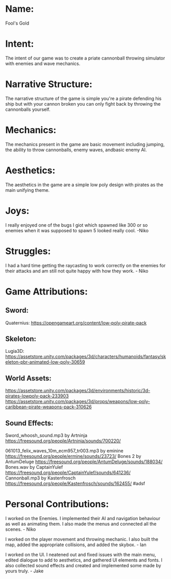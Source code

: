# Name: 
Fool's Gold

# Intent: 
The intent of our game was to create a priate cannonball throwing simulator with enemies and wave mechanics. 

# Narrative Structure:
The narrative structure of the game is simple you're a pirate defending his ship but with your cannon broken you can only fight back by throwing the cannonballs yourself. 

# Mechanics:
The mechanics present in the game are basic movement including jumping, the ability to throw cannonballs, enemy waves, andbasic enemy AI.

# Aesthetics:
The aesthetics in the game are a simple low poly design with pirates as the main unifying theme.

# Joys:
I really enjoyed one of the bugs I giot which spawned like 300 or so enemies when it was supposed to spawn 5 looked really cool. -Niko


# Struggles:
I had a hard time getting the raycasting to work correctly on the enemies for their attacks and am still not quite happy with how they work. - Niko

# Game Attributions:

## Sword:
Quaternius: https://opengameart.org/content/low-poly-pirate-pack

## Skeleton:
Lugia3D: https://assetstore.unity.com/packages/3d/characters/humanoids/fantasy/skeleton-pbr-animated-low-poly-30659

## World Assets:
 https://assetstore.unity.com/packages/3d/environments/historic/3d-pirates-lowpoly-pack-233903
https://assetstore.unity.com/packages/3d/props/weapons/low-poly-caribbean-pirate-weapons-pack-310626

## Sound Effects:
Sword_whoosh_sound.mp3 by Artninja https://freesound.org/people/Artninja/sounds/700220/ 

061013_felix_waves_10m_ecm957_tr003.mp3 by eminine https://freesound.org/people/ermine/sounds/23723/ 
Bones 2 by AntumDeluge https://freesound.org/people/AntumDeluge/sounds/188034/ 
Bones.wav by CaptainYulef https://freesound.org/people/CaptainYulef/sounds/641236/ 
Cannonball.mp3 by Kastenfrosch https://freesound.org/people/Kastenfrosch/sounds/162455/ 
#adsf

# Personal Contributions:
I worked on the Enemies. I implemented their AI and navigation behaviour as well as animating them. I also made the menus and connected all the scenes. - Niko

I worked on the player movement and throwing mechanic. I also built the map, added the appropriate collisions, and added the skybox. - Ian

I worked on the UI. I neatened out and fixed issues with the main menu, edited dialogue to add to aesthetics, and gathered UI elements and fonts. I also collected sound effects and created and implemented some made by yours truly. - Jake